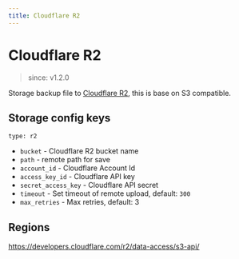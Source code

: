 ```yaml
---
title: Cloudflare R2
---
```


# Cloudflare R2

> since: v1.2.0

Storage backup file to [Cloudflare R2](https://www.cloudflare.com/products/r2), this is base on S3 compatible.

## Storage config keys

`type: r2`

- `bucket` - Cloudflare R2 bucket name
- `path` - remote path for save
- `account_id` - Cloudflare Account Id
- `access_key_id` - Cloudflare API key
- `secret_access_key` - Cloudflare API secret
- `timeout` - Set timeout of remote upload, default: `300`
- `max_retries` - Max retries, default: 3

## Regions

https://developers.cloudflare.com/r2/data-access/s3-api/
